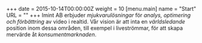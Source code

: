 +++
date = 2015-10-14T00:00:00Z
weight = 10
[menu.main]
name = "Start"
URL = ""
+++
Imint AB erbjuder _mjukvarulösningar_ för _analys, optimering och förbättring_ av video i realtid. Vår vision är att inta en _världsledande_ position inom dessa områden, till exempel i liveströmmar, för att skapa mervärde åt _konsumentmarknaden_.
